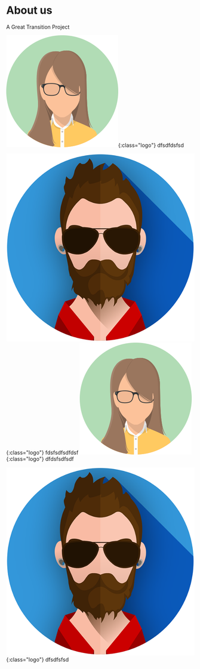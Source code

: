 # About us

A Great Transition Project

![](assets/images/profile1.png){:class="logo"}
dfsdfdsfsd

![](assets/images/profile2.png){:class="logo"}
fdsfsdfsdfdsf
![](assets/images/profile1.png){:class="logo"}
dfdsfsdfsdf

![](assets/images/profile2.png){:class="logo"}
dfsdfsfsd
